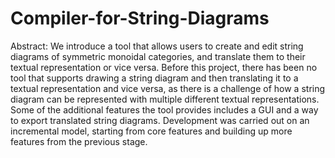 # Compiler-for-String-Diagrams

Abstract: We introduce a tool that allows users to create and edit string diagrams of symmetric monoidal categories, and translate them to their textual representation or vice versa. Before this project, there has been no tool that supports drawing a string diagram and then translating it to a textual representation and vice versa, as there is a challenge of how a string diagram can be represented with multiple different textual representations. Some of the additional features the tool provides includes a GUI and a way to export translated string diagrams. Development was carried out on an incremental model, starting from core features and building up more features from the previous stage.
